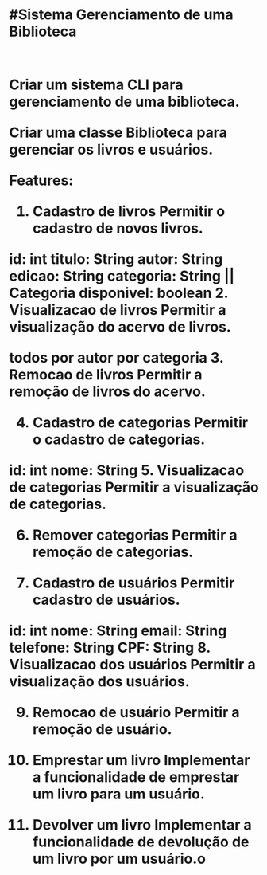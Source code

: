 <h1>#Sistema Gerenciamento de uma Biblioteca<h1> <br>
Criar um sistema CLI para gerenciamento de uma biblioteca.

Criar uma classe Biblioteca para gerenciar os livros e usuários.

Features:
1. Cadastro de livros
Permitir o cadastro de novos livros.

id: int
titulo: String
autor: String
edicao: String
categoria: String || Categoria
disponivel: boolean
2. Visualizacao de livros
Permitir a visualização do acervo de livros.

todos
por autor
por categoria
3. Remocao de livros
Permitir a remoção de livros do acervo.

4. Cadastro de categorias
Permitir o cadastro de categorias.

id: int
nome: String
5. Visualizacao de categorias
Permitir a visualização de categorias.

6. Remover categorias
Permitir a remoção de categorias.

7. Cadastro de usuários
Permitir cadastro de usuários.

id: int
nome: String
email: String
telefone: String
CPF: String
8. Visualizacao dos usuários
Permitir a visualização dos usuários.

9. Remocao de usuário
Permitir a remoção de usuário.

10. Emprestar um livro
Implementar a funcionalidade de emprestar um livro para um usuário.

11. Devolver um livro
Implementar a funcionalidade de devolução de um livro por um usuário.o
